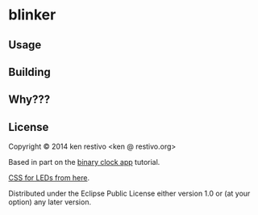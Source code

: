 # blinker


## Usage



## Building

## Why???


## License

Copyright © 2014 ken restivo <ken @ restivo.org>

Based in part on the [binary clock app](https://github.com/fredyr/binclock) tutorial.

[CSS for LEDs from here](https://github.com/aus/led.css).

Distributed under the Eclipse Public License either version 1.0 or (at your option) any later version.
